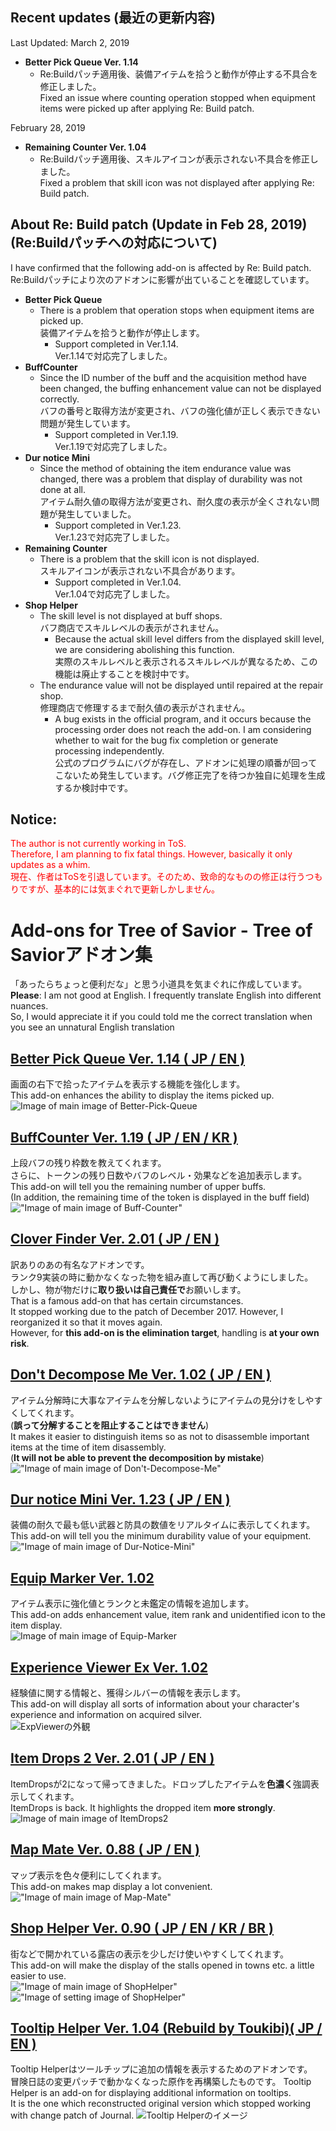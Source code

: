 ## Recent updates (最近の更新内容)

Last Updated: March 2, 2019

* **Better Pick Queue Ver. 1.14**
  * Re:Buildパッチ適用後、装備アイテムを拾うと動作が停止する不具合を修正しました。<br>Fixed an issue where counting operation stopped when equipment items were picked up after applying Re: Build patch.

February 28, 2019

* **Remaining Counter Ver. 1.04**
  * Re:Buildパッチ適用後、スキルアイコンが表示されない不具合を修正しました。<br>Fixed a problem that skill icon was not displayed after applying Re: Build patch.

## About Re: Build patch (Update in Feb 28, 2019) (Re:Buildパッチへの対応について)
I have confirmed that the following add-on is affected by Re: Build patch.  
Re:Buildパッチにより次のアドオンに影響が出ていることを確認しています。

* **Better Pick Queue**
  * There is a problem that operation stops when equipment items are picked up.<br>装備アイテムを拾うと動作が停止します。
    * Support completed in Ver.1.14.<br>Ver.1.14で対応完了しました。
* **BuffCounter**
  * Since the ID number of the buff and the acquisition method have been changed, the buffing enhancement value can not be displayed correctly.<br>バフの番号と取得方法が変更され、バフの強化値が正しく表示できない問題が発生しています。
    * Support completed in Ver.1.19.<br>Ver.1.19で対応完了しました。
* **Dur notice Mini**
  * Since the method of obtaining the item endurance value was changed, there was a problem that display of durability was not done at all.<br>アイテム耐久値の取得方法が変更され、耐久度の表示が全くされない問題が発生していました。
    * Support completed in Ver.1.23.<br>Ver.1.23で対応完了しました。
* **Remaining Counter**
  * There is a problem that the skill icon is not displayed.<br>スキルアイコンが表示されない不具合があります。
    * Support completed in Ver.1.04.<br>Ver.1.04で対応完了しました。
* **Shop Helper**
  * The skill level is not displayed at buff shops.<br>バフ商店でスキルレベルの表示がされません。
    * Because the actual skill level differs from the displayed skill level, we are considering abolishing this function.<br>実際のスキルレベルと表示されるスキルレベルが異なるため、この機能は廃止することを検討中です。
  * The endurance value will not be displayed until repaired at the repair shop.<br>修理商店で修理するまで耐久値の表示がされません。
    * A bug exists in the official program, and it occurs because the processing order does not reach the add-on. I am considering whether to wait for the bug fix completion or generate processing independently.<br>公式のプログラムにバグが存在し、アドオンに処理の順番が回ってこないため発生しています。バグ修正完了を待つか独自に処理を生成するか検討中です。

## Notice:
<span style="color:#FF0000;">The author is not currently working in ToS.  
Therefore, I am planning to fix fatal things. However, basically it only updates as a whim.  
現在、作者はToSを引退しています。そのため、致命的なものの修正は行うつもりですが、基本的には気まぐれで更新しかしません。</span>

# Add-ons for Tree of Savior - Tree of Saviorアドオン集
「あったらちょっと便利だな」と思う小道具を気まぐれに作成しています。    
**Please**:
I am not good at English. I frequently translate English into different nuances.  
So, I would appreciate it if you could told me the correct translation when you see an unnatural English translation  


## [Better Pick Queue Ver. 1.14 ( JP / EN )](https://github.com/Toukibi/ToSAddon/tree/master/BetterPickQueue)
画面の右下で拾ったアイテムを表示する機能を強化します。  
This add-on enhances the ability to display the items picked up.  
![Image of main image of Better-Pick-Queue](https://github.com/Toukibi/ToSAddon/blob/ForImage/BetterPickQueue/img/topimage2_ja.jpg?raw=true)    

## [BuffCounter Ver. 1.19 ( JP / EN / KR )](https://github.com/Toukibi/ToSAddon/tree/master/BuffCounter)
上段バフの残り枠数を教えてくれます。  
さらに、トークンの残り日数やバフのレベル・効果などを追加表示します。  
This add-on will tell you the remaining number of upper buffs.  
(In addition, the remaining time of the token is displayed in the buff field)  
!["Image of main image of Buff-Counter"](https://github.com/Toukibi/ToSAddon/raw/ForImage/BuffCounter/img/topimage.png?raw=true)  

## [Clover Finder Ver. 2.01 ( JP / EN )](https://github.com/Toukibi/ToSAddon/tree/master/Do-It-Yourself/With_ipf/CloverFinder)
訳ありのあの有名なアドオンです。  
ランク9実装の時に動かなくなった物を組み直して再び動くようにしました。  
しかし、物が物だけに**取り扱いは自己責任で**お願いします。  
That is a famous add-on that has certain circumstances.  
It stopped working due to the patch of December 2017. However, I reorganized it so that it moves again.  
However, for **this add-on is the elimination target**, handling is **at your own risk**.  

## [Don't Decompose Me Ver. 1.02 ( JP / EN )](https://github.com/Toukibi/ToSAddon/tree/master/DontDecomposeMe)
アイテム分解時に大事なアイテムを分解しないようにアイテムの見分けをしやすくしてくれます。  
(**誤って分解することを阻止することはできません**)   
It makes it easier to distinguish items so as not to disassemble important items at the time of item disassembly.  
(**It will not be able to prevent the decomposition by mistake**)  
!["Image of main image of Don't-Decompose-Me"](https://github.com/Toukibi/ToSAddon/blob/ForImage/DontDecomposeMe/img/topimage_ja.png?raw=true)  

## [Dur notice Mini Ver. 1.23 ( JP / EN )](https://github.com/Toukibi/ToSAddon/tree/master/DurNoticeMini)
装備の耐久で最も低い武器と防具の数値をリアルタイムに表示してくれます。  
This add-on will tell you the minimum durability value of your equipment.  
!["Image of main image of Dur-Notice-Mini"](https://github.com/Toukibi/ToSAddon/blob/ForImage/DurNoticeMini/Main/img/topimage.png?raw=true)  

## [Equip Marker Ver. 1.02 ](https://github.com/Toukibi/ToSAddon/tree/master/EquipMarker)
アイテム表示に強化値とランクと未鑑定の情報を追加します。  
This add-on adds enhancement value, item rank and unidentified icon to the item display.    
![Image of main image of Equip-Marker](https://github.com/Toukibi/ToSAddon/blob/ForImage/EquipMarker/img/topimage_ja.jpg?raw=true)    

## [Experience Viewer Ex Ver. 1.02](https://github.com/Toukibi/ToSAddon/tree/master/ExpViewer_Ex)
経験値に関する情報と、獲得シルバーの情報を表示します。  
This add-on will display all sorts of information about your character's experience and information on acquired silver.  
![ExpViewerの外観](https://github.com/Toukibi/ToSAddon/blob/ForImage/ExpViewer_Ex/img/topimage_ja.jpg?raw=true)

## [Item Drops 2 Ver. 2.01 ( JP / EN )](https://github.com/Toukibi/ToSAddon/tree/master/ItemDrops2)
ItemDropsが2になって帰ってきました。ドロップしたアイテムを**色濃く**強調表示してくれます。  
ItemDrops is back. It highlights the dropped item **more strongly**.    
![Image of main image of ItemDrops2](https://github.com/Toukibi/ToSAddon/blob/ForImage/ItemDrops2/img/topimage_ja.jpg?raw=true)    

## [Map Mate Ver. 0.88 ( JP / EN )](https://github.com/Toukibi/ToSAddon/tree/master/MapMate)
マップ表示を色々便利にしてくれます。  
This add-on makes map display a lot convenient.   
!["Image of main image of Map-Mate"](https://github.com/Toukibi/ToSAddon/blob/ForImage/MapMate/image/MapMate_MiniMap.png?raw=true)  

## [Shop Helper Ver. 0.90 ( JP / EN / KR / BR )](https://github.com/Toukibi/ToSAddon/tree/master/ShopHelper)
街などで開かれている露店の表示を少しだけ使いやすくしてくれます。  
This add-on will make the display of the stalls opened in towns etc. a little easier to use.  
!["Image of main image of ShopHelper"](https://github.com/Toukibi/ToSAddon/blob/forImageStrage/ShopHelper/img/ShopHelperImage.jpg?raw=true)
!["Image of setting image of ShopHelper"](https://github.com/Toukibi/ToSAddon/blob/forImageStrage/ShopHelper/img/option_jp.jpg?raw=true)  

## [Tooltip Helper Ver. 1.04 (Rebuild by Toukibi)( JP / EN )](https://github.com/Toukibi/ToSAddon/tree/master/TooltipHelper_Rebuild)
Tooltip Helperはツールチップに追加の情報を表示するためのアドオンです。  
冒険日誌の変更パッチで動かなくなった原作を再構築したものです。
Tooltip Helper is an add-on for displaying additional information on tooltips.  
It is the one which reconstructed original version which stopped working with change patch of Journal.
![Tooltip Helperのイメージ](https://github.com/Toukibi/ToSAddon/raw/ForImage/TooltipHelper_Rebuild/img/topimage_s_ja.jpg?raw=true)
